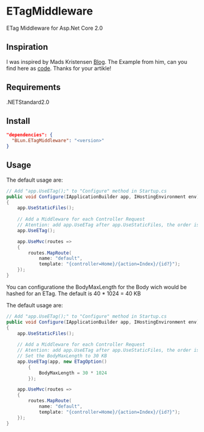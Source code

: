 # ETagMiddleware
ETag Middleware for Asp.Net Core 2.0

## Inspiration
I was inspired by Mads Kristensen 
[Blog](https://madskristensen.net/blog/send-etag-headers-in-aspnet-core/). The Example from him, can you find here as 
[code](https://gist.github.com/madskristensen/36357b1df9ddbfd123162cd4201124c4).
Thanks for your artikle!

## Requirements
.NETStandard2.0

## Install
```json
"dependencies": {
  "BLun.ETagMiddleware": "<version>"
}
```

## Usage
The default usage are:
```c# 
// Add "app.UseETag();" to "Configure" method in Startup.cs
public void Configure(IApplicationBuilder app, IHostingEnvironment env)
{
    app.UseStaticFiles();
    
    // Add a Middleware for each Controller Request
    // Atention: add app.UseETag after app.UseStaticFiles, the order is important
    app.UseETag();

    app.UseMvc(routes =>
    {
        routes.MapRoute(
            name: "default",
            template: "{controller=Home}/{action=Index}/{id?}");
    });
}
```

You can configuratione the BodyMaxLength for the Body wich would be hashed for an ETag.
The default is 40 * 1024 = 40 KB

The default usage are:
```c# 
// Add "app.UseETag();" to "Configure" method in Startup.cs
public void Configure(IApplicationBuilder app, IHostingEnvironment env)
{
    app.UseStaticFiles();
    
    // Add a Middleware for each Controller Request
    // Atention: add app.UseETag after app.UseStaticFiles, the order is important
    // Set the BodyMaxLength to 30 KB
    app.UseETag(app, new ETagOption()
        {
            BodyMaxLength = 30 * 1024
        });

    app.UseMvc(routes =>
    {
        routes.MapRoute(
            name: "default",
            template: "{controller=Home}/{action=Index}/{id?}");
    });
}
```
